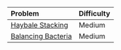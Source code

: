 | Problem | Difficulty |
|:------- |:---------- |
|[Haybale Stacking](https://www.acmicpc.net/problem/5912)|Medium|
|[Balancing Bacteria](https://usaco.org/index.php?page=viewproblem2&cpid=1373)|Medium|